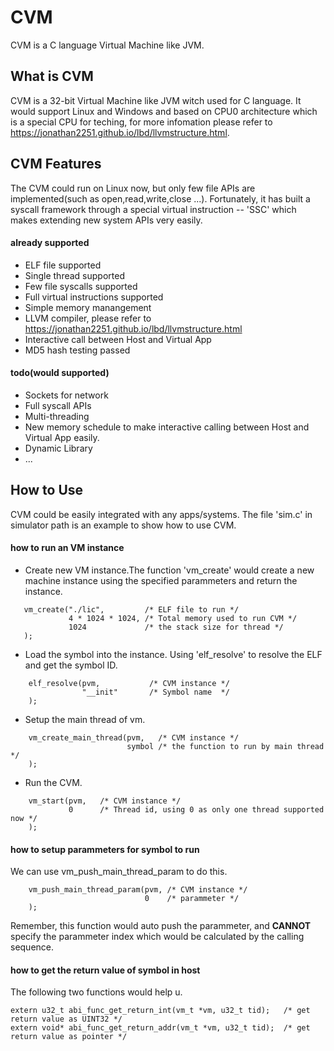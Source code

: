 # CVM
CVM is a C language Virtual Machine like JVM.


## What is CVM
CVM is a 32-bit Virtual Machine like JVM witch used for C language.
It would support Linux and Windows and based on CPU0 architecture which is a special CPU for teching, for more infomation please refer to  https://jonathan2251.github.io/lbd/llvmstructure.html.

## CVM Features
The CVM could run on Linux now, but only few file APIs are implemented(such as open,read,write,close ...).
Fortunately, it has built a syscall framework through a special virtual instruction -- 'SSC' which makes extending new system APIs very easily.

#### already supported
  * ELF file supported
  * Single thread supported
  * Few file syscalls supported
  * Full virtual instructions supported
  * Simple memory manangement
  * LLVM compiler, please refer to https://jonathan2251.github.io/lbd/llvmstructure.html
  * Interactive call between Host and Virtual App
  * MD5 hash testing passed

#### todo(would supported)
  * Sockets for network
  * Full syscall APIs
  * Multi-threading
  * New memory schedule to make interactive calling between Host and Virtual App easily.
  * Dynamic Library
  * ...

## How to Use
CVM could be easily integrated with any apps/systems.
The file 'sim.c' in simulator path is an example to show how to use CVM.

#### how to run an VM instance
  * Create new VM instance.The function 'vm_create' would create a new machine instance using the specified parammeters and return the instance.
   ```
      vm_create("./lic",         /* ELF file to run */
                4 * 1024 * 1024, /* Total memory used to run CVM */
                1024             /* the stack size for thread */
      );
   ```
  * Load the symbol into the instance. Using 'elf_resolve' to resolve the ELF and get the symbol ID.
  ```
      elf_resolve(pvm,           /* CVM instance */
                  "__init"       /* Symbol name  */
      );
  ```
  * Setup the main thread of vm.
  ```
      vm_create_main_thread(pvm,   /* CVM instance */
                            symbol /* the function to run by main thread */
      );
  ```
  * Run the CVM.
  ```
      vm_start(pvm,   /* CVM instance */
               0      /* Thread id, using 0 as only one thread supported now */
      );
  ```
#### how to setup parammeters for symbol to run
  We can use vm_push_main_thread_param to do this.
  ```
      vm_push_main_thread_param(pvm, /* CVM instance */
                                0    /* parammeter */
      );
  ```
  Remember, this function would auto push the parammeter, and **CANNOT** specify the parammeter index which would be calculated by the calling sequence.
  
#### how to get the return value of symbol in host
  The following two functions would help u.
  ```
  extern u32_t abi_func_get_return_int(vm_t *vm, u32_t tid);   /* get return value as UINT32 */
  extern void* abi_func_get_return_addr(vm_t *vm, u32_t tid);  /* get return value as pointer */
  ```
